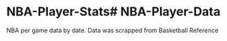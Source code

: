 # NBA-Player-Stats# NBA-Player-Data
NBA per game data by date. Data was scrapped from Basketball Reference 
